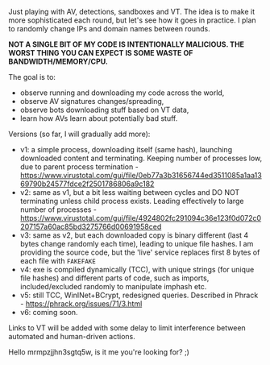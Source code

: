 Just playing with AV, detections, sandboxes and VT. The idea is to make it more sophisticated each round, but let's see how it goes in practice. I plan to randomly change IPs and domain names between rounds.

**NOT A SINGLE BIT OF MY CODE IS INTENTIONALLY MALICIOUS. THE WORST THING YOU CAN EXPECT IS SOME WASTE OF BANDWIDTH/MEMORY/CPU.**

The goal is to:
  - observe running and downloading my code across the world,
  - observe AV signatures changes/spreading,
  - observe bots downloading stuff based on VT data,
  - learn how AVs learn about potentially bad stuff.

Versions (so far, I will gradually add more):
  - v1: a simple process, downloading itself (same hash), launching downloaded content and terminating. Keeping number of processes low, due to parent process termination - https://www.virustotal.com/gui/file/0eb77a3b31656744ed3511085a1aa1369790b24577fdce2f2501786806a9c182
  - v2: same as v1, but a bit less waiting between cycles and DO NOT terminating unless child process exists. Leading effectively to large number of processes - https://www.virustotal.com/gui/file/4924802fc291094c36e123f0d072c0207157a60ac85bd3275766d00691958ced
  - v3: same as v2, but each downloaded copy is binary different (last 4 bytes change randomly each time), leading to unique file hashes. I am providing the source code, but the 'live' service replaces first 8 bytes of each file with `FAKEFAKE`
  - v4: exe is compiled dynamically (TCC), with unique strings (for unique file hashes) and different parts of code, such as imports, included/excluded randomly to manipulate imphash etc.
  - v5: still TCC, WinINet+BCrypt, redesigned queries. Described in Phrack - https://phrack.org/issues/71/3.html
  - v6: coming soon.

Links to VT will be added with some delay to limit interference between automated and human-driven actions.

Hello mrmpzjjhn3sgtq5w, is it me you're looking for? ;)
